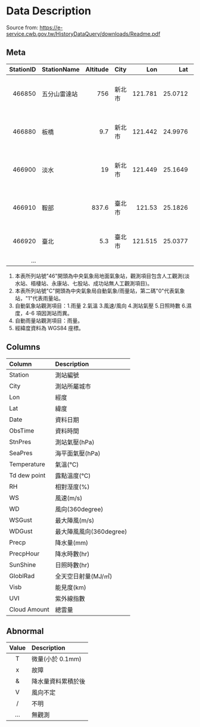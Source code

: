 # Data Description

Source from: https://e-service.cwb.gov.tw/HistoryDataQuery/downloads/Readme.pdf

## Meta

| StationID | StationName  | Altitude | City   |     Lon |     Lat | Address                       | StartDate  |
| --------: | :----------- | -------: | :----- | ------: | ------: | :---------------------------- | :--------- |
|    466850 | 五分山雷達站 |      756 | 新北市 | 121.781 | 25.0712 | 瑞芳區靜安路四段 1 巷 1 號    | 1988/07/01 |
|    466880 | 板橋         |      9.7 | 新北市 | 121.442 | 24.9976 | 板橋區大觀路二段 265 巷 62 號 | 2002/01/01 |
|    466900 | 淡水         |       19 | 新北市 | 121.449 | 25.1649 | 淡水區中正東路 42 巷 6 號     | 1942/10/01 |
|    466910 | 鞍部         |    837.6 | 臺北市 |  121.53 | 25.1826 | 北投區陽明山竹子湖路 111 號   | 1943/01/01 |
|    466920 | 臺北         |      5.3 | 臺北市 | 121.515 | 25.0377 | 中正區公園路 64 號            | 1896/08/11 |
|       ... |              |          |        |         |         |                               |            |

1. 本表所列站號"46"開頭為中央氣象局地面氣象站，觀測項目包含人工觀測(淡水站、梧棲站、永康站、七股站、成功站無人工觀測項目)。
2. 本表所列站號"C"開頭為中央氣象局自動氣象/雨量站，第二碼"0"代表氣象站，"1"代表雨量站。
3. 自動氣象站觀測項目：1.雨量 2.氣溫 3.風速/風向 4.測站氣壓 5.日照時數 6.濕度，4-6 項因測站而異。
4. 自動雨量站觀測項目：雨量。
5. 經緯度資料為 WGS84 座標。

## Columns

| Column       | Description             |
| :----------- | :---------------------- |
| Station      | 測站編號                |
| City         | 測站所屬城市            |
| Lon          | 經度                    |
| Lat          | 緯度                    |
| Date         | 資料日期                |
| ObsTime      | 資料時間                |
| StnPres      | 測站氣壓(hPa)           |
| SeaPres      | 海平面氣壓(hPa)         |
| Temperature  | 氣溫(℃)                 |
| Td dew point | 露點溫度(℃)             |
| RH           | 相對溼度(%)             |
| WS           | 風速(m/s)               |
| WD           | 風向(360degree)         |
| WSGust       | 最大陣風(m/s)           |
| WDGust       | 最大陣風風向(360degree) |
| Precp        | 降水量(mm)              |
| PrecpHour    | 降水時數(hr)            |
| SunShine     | 日照時數(hr)            |
| GloblRad     | 全天空日射量(MJ/㎡)     |
| Visb         | 能見度(km)              |
| UVI          | 紫外線指數              |
| Cloud Amount | 總雲量                  |

## Abnormal

| Value | Description        |
| :---: | :----------------- |
|   T   | 微量(小於 0.1mm)   |
|   x   | 故障               |
|   &   | 降水量資料累積於後 |
|   V   | 風向不定           |
|   /   | 不明               |
|   …   | 無觀測             |
